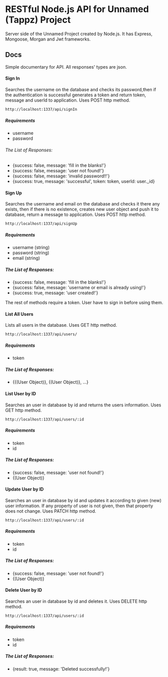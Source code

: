 # RESTful Node.js API for Unnamed (Tappz) Project
Server side of the Unnamed Project created by Node.js. It has Express, Mongoose, Morgan and Jwt frameworks.


## Docs

Simple documentary for API. All responses' types are json.

#### Sign In

Searches the username on the database and checks its password,then if the authentication is successful generates a token and return token, message and userId to application. Uses POST http method.

```
http://localhost:1337/api/signIn
```

##### Requirements
- username
- password


###### The List of Responses:
- {success: false, message: 'fill in the blanks!'}
- {success: false, message: 'user not found!'}
- {success: false, message: 'invalid password!!'}
- {success: true, message: 'successful', token: token, userId: user._id}

#### Sign Up

Searches the username and email on the database and checks it there any exists, then if there is no existence, creates new user object and push it to database, return a message to application. Uses POST http method.

```
http://localhost:1337/api/signUp
```

##### Requirements
- username (string)
- password (string)
- email    (string)

##### The List of Responses:
- {success: false, message: 'fill in the blanks!'}
- {success: false, message: 'username or email is already using!'}
- {success: true, message: 'user created!'}

The rest of methods require a token. User have to sign in before using them.

#### List All Users

Lists all users in the database. Uses GET http method.

```
http://localhost:1337/api/users/
```

##### Requirements
- token

##### The List of Responses:
- {{(User Object)}, {(User Object)}, ...}


#### List User by ID

Searches an user in database by id and returns the users information. Uses GET http method.

```
http://localhost:1337/api/users/:id
```

##### Requirements
- token
- id

##### The List of Responses:
- {success: false, message: 'user not found!'}
- {(User Object)}

#### Update User by ID

Searches an user in database by id and updates it according to given (new) user information. If any property of user is not given, then that property does not change. Uses PATCH http method.

```
http://localhost:1337/api/users/:id
```

##### Requirements
- token
- id

##### The List of Responses:
- {success: false, message: 'user not found!'}
- {(User Object)}

#### Delete User by ID

Searches an user in database by id and deletes it. Uses DELETE http method.

```
http://localhost:1337/api/users/:id
```

##### Requirements
- token
- id

##### The List of Responses:
- {result: true, message: 'Deleted successfully!'}

